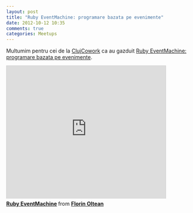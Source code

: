 ```yaml
---
layout: post
title: "Ruby EventMachine: programare bazata pe evenimente"
date: 2012-10-12 10:35
comments: true
categories: Meetups
---
```


Multumim pentru cei de la [ClujCowork](http://clujcowork.ro/) ca au gazduit [Ruby EventMachine: programare bazata pe evenimente](http://www.meetup.com/cluj-rb/events/83267112/).

<iframe src="http://www.slideshare.net/slideshow/embed_code/14696669" width="427" height="356" frameborder="0" marginwidth="0" marginheight="0" scrolling="no" style="border:1px solid #CCC;border-width:1px 1px 0;margin-bottom:5px" allowfullscreen> </iframe> <div style="margin-bottom:5px"> <strong> <a href="http://www.slideshare.net/florin555/ruby-eventmachine" title="Ruby EventMachine" target="_blank">Ruby EventMachine</a> </strong> from <strong><a href="http://www.slideshare.net/florin555" target="_blank">Florin Oltean</a></strong> </div>
